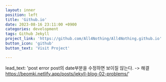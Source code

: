 ```yaml
---
layout: inner
position: left
title: 'Github.io'
date: 2023-08-16 23:11:00 +0900
categories: development
tags: Github Jekyll
project_link: 'https://github.com/All4Nothing/All4Nothing.github.io'
button_icon: 'github'
button_text: 'Visit Project'

---
```

lead_text: 'post error
post의 date부분을 수정하면 보이질 않는다.
-> 해결 https://beomki.netlify.app/posts/jekyll-blog-02-problems/'